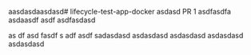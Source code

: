 aasdasdaasdasd# lifecycle-test-app-docker
asdasd
PR 1
asdfasdfa
asdaasdf asdf asdfasdasd

as
df asd fasdf
s
adf asdf
sadasdasd
asdasdasd
asdasdasd
asdasdasd
asdasdasd

